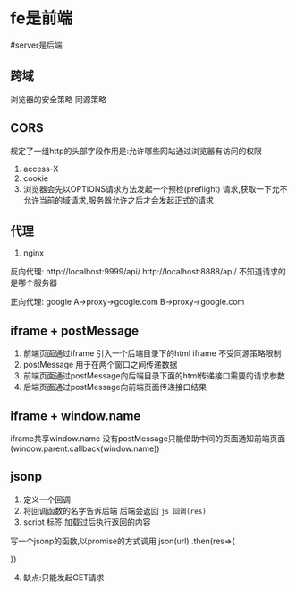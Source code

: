 # fe是前端
#server是后端

## 跨域
  浏览器的安全策略
  同源策略
## CORS
  规定了一组http的头部字段作用是:允许哪些网站通过浏览器有访问的权限

  1. access-X
  2. cookie
  3. 浏览器会先以OPTIONS请求方法发起一个预检(preflight) 请求,获取一下允不允许当前的域请求,服务器允许之后才会发起正式的请求

## 代理
1. nginx

反向代理:
        http://localhost:9999/api/
        http://localhost:8888/api/
不知道请求的是哪个服务器

正向代理:
  google
  A->proxy->google.com
  B->proxy->google.com

## iframe + postMessage
1. 前端页面通过iframe 引入一个后端目录下的html
    iframe 不受同源策略限制
2. postMessage 用于在两个窗口之间传递数据
3. 前端页面通过postMessage向后端目录下面的html传递接口需要的请求参数
4. 后端页面通过postMessage向前端页面传递接口结果


## iframe + window.name
  iframe共享window.name
  没有postMessage只能借助中间的页面通知前端页面(window.parent.callback(window.name))

## jsonp
  1. 定义一个回调
  2. 将回调函数的名字告诉后端 后端会返回
    ```js
    回调(res)
    ```
  3. script 标签 加载过后执行返回的内容

  写一个jsonp的函数,以promise的方式调用
  json(url)
  .then(res=>{

  })

  4. 缺点:只能发起GET请求

  
